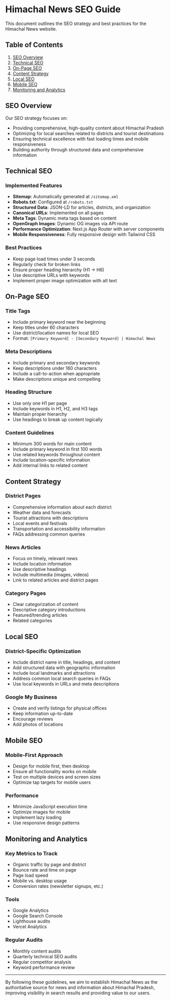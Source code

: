 # Himachal News SEO Guide

This document outlines the SEO strategy and best practices for the Himachal News website.

## Table of Contents

1. [SEO Overview](#seo-overview)
2. [Technical SEO](#technical-seo)
3. [On-Page SEO](#on-page-seo)
4. [Content Strategy](#content-strategy)
5. [Local SEO](#local-seo)
6. [Mobile SEO](#mobile-seo)
7. [Monitoring and Analytics](#monitoring-and-analytics)

## SEO Overview

Our SEO strategy focuses on:

- Providing comprehensive, high-quality content about Himachal Pradesh
- Optimizing for local searches related to districts and tourist destinations
- Ensuring technical excellence with fast loading times and mobile responsiveness
- Building authority through structured data and comprehensive information

## Technical SEO

### Implemented Features

- **Sitemap**: Automatically generated at `/sitemap.xml`
- **Robots.txt**: Configured at `/robots.txt`
- **Structured Data**: JSON-LD for articles, districts, and organization
- **Canonical URLs**: Implemented on all pages
- **Meta Tags**: Dynamic meta tags based on content
- **OpenGraph Images**: Dynamic OG images via API route
- **Performance Optimization**: Next.js App Router with server components
- **Mobile Responsiveness**: Fully responsive design with Tailwind CSS

### Best Practices

- Keep page load times under 3 seconds
- Regularly check for broken links
- Ensure proper heading hierarchy (H1 → H6)
- Use descriptive URLs with keywords
- Implement proper image optimization with alt text

## On-Page SEO

### Title Tags

- Include primary keyword near the beginning
- Keep titles under 60 characters
- Use district/location names for local SEO
- Format: `[Primary Keyword] - [Secondary Keyword] | Himachal News`

### Meta Descriptions

- Include primary and secondary keywords
- Keep descriptions under 160 characters
- Include a call-to-action when appropriate
- Make descriptions unique and compelling

### Heading Structure

- Use only one H1 per page
- Include keywords in H1, H2, and H3 tags
- Maintain proper hierarchy
- Use headings to break up content logically

### Content Guidelines

- Minimum 300 words for main content
- Include primary keyword in first 100 words
- Use related keywords throughout content
- Include location-specific information
- Add internal links to related content

## Content Strategy

### District Pages

- Comprehensive information about each district
- Weather data and forecasts
- Tourist attractions with descriptions
- Local events and festivals
- Transportation and accessibility information
- FAQs addressing common queries

### News Articles

- Focus on timely, relevant news
- Include location information
- Use descriptive headings
- Include multimedia (images, videos)
- Link to related articles and district pages

### Category Pages

- Clear categorization of content
- Descriptive category introductions
- Featured/trending articles
- Related categories

## Local SEO

### District-Specific Optimization

- Include district name in title, headings, and content
- Add structured data with geographic information
- Include local landmarks and attractions
- Address common local search queries in FAQs
- Use local keywords in URLs and meta descriptions

### Google My Business

- Create and verify listings for physical offices
- Keep information up-to-date
- Encourage reviews
- Add photos of locations

## Mobile SEO

### Mobile-First Approach

- Design for mobile first, then desktop
- Ensure all functionality works on mobile
- Test on multiple devices and screen sizes
- Optimize tap targets for mobile users

### Performance

- Minimize JavaScript execution time
- Optimize images for mobile
- Implement lazy loading
- Use responsive design patterns

## Monitoring and Analytics

### Key Metrics to Track

- Organic traffic by page and district
- Bounce rate and time on page
- Page load speed
- Mobile vs. desktop usage
- Conversion rates (newsletter signups, etc.)

### Tools

- Google Analytics
- Google Search Console
- Lighthouse audits
- Vercel Analytics

### Regular Audits

- Monthly content audits
- Quarterly technical SEO audits
- Regular competitor analysis
- Keyword performance review

---

By following these guidelines, we aim to establish Himachal News as the authoritative source for news and information about Himachal Pradesh, improving visibility in search results and providing value to our users.
